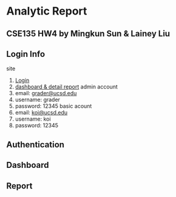 # Analytic Report

## CSE135 HW4 by Mingkun Sun & Lainey Liu

## Login Info
site
1. [Login](http://reporting.koimango.com/login)
2. [dashboard & detail report](http://reporting.koimango.com)
admin account
1. email: grader@ucsd.edu
2. username: grader
3. password: 12345
basic acount
1. email: koi@ucsd.edu
2. username: koi
3. password: 12345

## Authentication

## Dashboard

## Report
